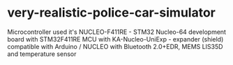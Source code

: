 # very-realistic-police-car-simulator

Microcontroller used it's
  NUCLEO-F411RE - STM32 Nucleo-64 development board with STM32F411RE MCU
with 
 	KA-Nucleo-UniExp - expander (shield) compatible with Arduino / NUCLEO with Bluetooth 2.0+EDR, MEMS LIS35D and temperature sensor
